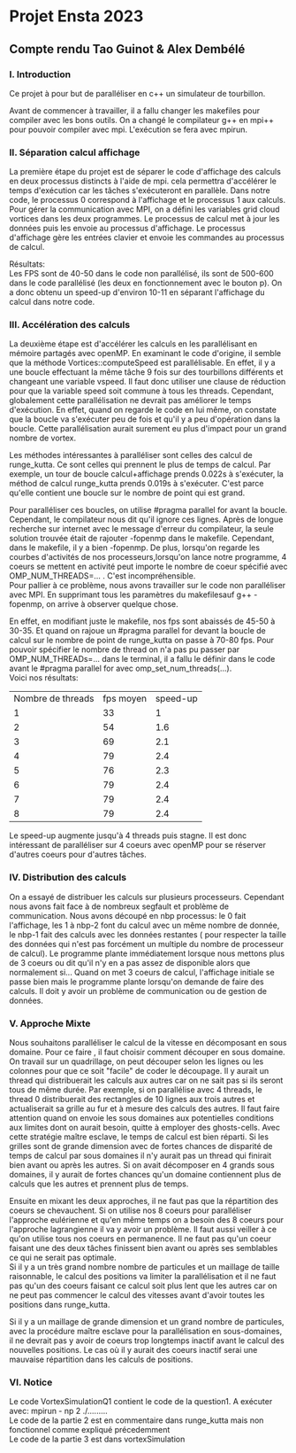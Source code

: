 # Projet Ensta 2023
## Compte rendu Tao Guinot & Alex Dembélé
  



  
### I. Introduction
Ce projet à pour but de paralléliser en c++ un simulateur de tourbillon.  

  
Avant de commencer à travailler, il a fallu changer les makefiles pour compiler avec les bons outils. On a changé le compilateur g++ en mpi++ pour pouvoir compiler avec mpi. L'exécution se fera avec mpirun.

### II. Séparation calcul affichage
La première étape du projet est de séparer le code d'affichage des calculs en deux processus distincts à l'aide de mpi. cela permettra d'accélérer le temps d'exécution car les tâches s'exécuteront en parallèle. Dans notre code, le processus 0 correspond à l'affichage et le processus 1 aux calculs. Pour gérer la communication avec MPI, on a défini les variables grid cloud vortices dans les deux programmes. Le processus de calcul met à jour les données puis les envoie au processus d'affichage. Le processus d'affichage gère les entrées clavier et envoie les commandes au processus de calcul. 

Résultats:  
Les FPS sont de 40-50 dans le code non parallélisé, ils sont de 500-600 dans le code parallélisé (les deux en fonctionnement avec le bouton p). On a donc obtenu un speed-up d'environ 10-11 en séparant l'affichage du calcul dans notre code.

### III. Accélération des calculs
La deuxième étape est d'accélérer les calculs en les parallélisant en mémoire partagés avec openMP.
En examinant le code d'origine, il semble que la méthode Vortices::computeSpeed est parallélisable. En effet, il y a une boucle effectuant la même tâche 9 fois sur des tourbillons différents et changeant une variable vspeed. Il faut donc utiliser une clause de réduction pour que la variable speed soit commune à tous les threads. Cependant, globalement cette parallélisation ne devrait pas améliorer le temps d'exécution. En effet, quand on regarde le code en lui même, on constate que la boucle va s'exécuter peu de fois et qu'il y a peu d'opération dans la boucle. Cette parallélisation aurait surement eu plus d'impact pour un grand nombre de vortex.  
  
Les méthodes intéressantes à paralléliser sont celles des calcul de runge_kutta. Ce sont celles qui prennent le plus de temps de calcul. Par exemple, un tour de boucle calcul+affichage prends 0.022s à s'exécuter, la méthod de calcul runge_kutta prends 0.019s à s'exécuter. C'est parce qu'elle contient une boucle sur le nombre de point qui est grand.  
  
Pour paralléliser ces boucles, on utilise #pragma parallel for avant la boucle. Cependant, le compilateur nous dit qu'il ignore ces lignes. Après de longue recherche sur internet avec le message d'erreur du compilateur, la seule solution trouvée était de rajouter -fopenmp dans le makefile. Cependant, dans le makefile, il y a bien -fopenmp. De plus, lorsqu'on regarde les courbes d'activités de nos processeurs,lorsqu'on lance notre programme, 4 coeurs se mettent en activité peut importe le nombre de coeur spécifié avec OMP_NUM_THREADS=... . C'est incompréhensible.  
Pour pallier à ce problème, nous avons travailler sur le code  non paralléliser avec MPI. En supprimant tous les paramètres du makefilesauf g++ -fopenmp, on arrive à observer quelque chose.  
  
En effet, en modifiant juste le makefile, nos fps sont abaissés de 45-50 à 30-35. Et quand on rajoue un #pragma parallel for devant la boucle de calcul sur le nombre de point de runge_kutta on passe à 70-80 fps. Pour pouvoir spécifier le nombre de thread on n'a pas pu passer par OMP_NUM_THREADs=... dans le terminal, il a fallu le définir dans le code avant le #pragma parallel for avec omp_set_num_threads(...).  
Voici nos résultats:

||||
|---|---|---|
|Nombre de threads| fps moyen| speed-up|
|1| 33| 1|
|2| 54| 1.6|
|3| 69| 2.1|
|4| 79| 2.4|
|5| 76| 2.3|
|6| 79| 2.4|
|7| 79| 2.4|
|8| 79| 2.4|
  
Le speed-up augmente jusqu'à 4 threads puis stagne. Il est donc intéressant de paralléliser sur 4 coeurs avec openMP pour se réserver d'autres coeurs pour d'autres tâches. 
### IV. Distribution des calculs

On a essayé de distribuer les calculs sur plusieurs processeurs. Cependant nous avons fait face à de nombreux segfault et problème de communication. Nous avons découpé en nbp processus: le 0 fait l'affichage, les 1 à nbp-2 font du calcul avec un même nombre de donnée, le nbp-1 fait des calculs avec les données restantes ( pour respecter la taille des données qui n'est pas forcément un multiple du nombre de processeur de calcul). Le programme plante immédiatement lorsque nous mettons plus de 3 coeurs ou dit qu'il n'y en a pas assez de disponible alors que normalement si... Quand on met 3 coeurs de calcul, l'affichage initiale se passe bien mais le programme plante lorsqu'on demande de faire des calculs. Il doit y avoir un problème de communication ou de gestion de données.

### V. Approche Mixte
Nous souhaitons paralléliser le calcul de la vitesse en décomposant en sous domaine. Pour ce faire , il faut choisir comment découper en sous domaine. On travail sur un quadrillage, on peut découper selon les lignes ou les colonnes pour que ce soit "facile" de coder le découpage.  Il y aurait un thread qui distribuerait les calculs  aux autres car on ne sait pas si ils seront tous de même durée. Par exemple, si on parallélise avec 4 threads, le thread 0 distribuerait des rectangles de 10 lignes aux trois autres et actualiserait sa grille au fur et à mesure des calculs des autres. Il faut faire attention quand on envoie les sous domaines aux potentielles conditions aux limites dont on aurait besoin, quitte à employer des ghosts-cells. Avec cette stratégie maître esclave, le temps de calcul est bien réparti. Si les grilles sont de grande dimension avec de fortes chances de disparité de temps de calcul  par sous domaines il n'y aurait pas un thread qui finirait bien avant ou après les autres. Si on avait décomposer en 4 grands sous domaines, il y aurait de fortes chances qu'un domaine contiennent plus de calculs que les autres et prennent plus de temps.  
  
Ensuite en mixant les deux approches, il ne faut pas que la répartition des coeurs se chevauchent. Si on utilise nos 8 coeurs pour paralléliser l'approche eulérienne et qu'en même temps on a besoin des 8 coeurs pour l'approche lagrangienne il va y avoir un problème. Il faut aussi veiller à ce qu'on utilise tous nos coeurs en permanence. Il ne faut pas qu'un coeur faisant une des deux tâches finissent bien avant ou après ses semblables ce qui ne serait pas optimale.    
Si il y a un très grand nombre nombre de particules et un maillage de taille raisonnable, le calcul des positions va limiter la parallélisation et il ne faut pas qu'un des coeurs faisant ce calcul soit plus lent que les autres car on ne peut pas commencer le calcul des vitesses avant d'avoir toutes les positions dans runge_kutta.  

Si il y a un maillage de grande dimension et un grand nombre de particules,  avec la procédure maître esclave pour la parallélisation en sous-domaines, il ne devrait pas y avoir de coeurs trop longtemps inactif avant le calcul des nouvelles positions. Le cas où il y aurait des coeurs inactif serai une mauvaise répartition dans les calculs de positions.

### VI. Notice

Le code VortexSimulationQ1 contient le code de la question1. A exécuter avec: mpirun - np 2 ./.........  
Le code de la partie 2 est en commentaire dans runge_kutta mais non fonctionnel comme expliqué précedemment  
Le code de la partie 3 est dans vortexSimulation  





